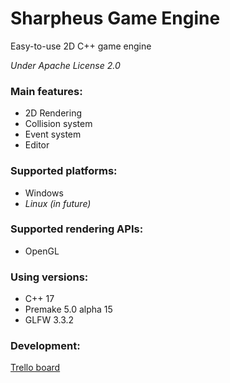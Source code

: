 # Sharpheus Game Engine

Easy-to-use 2D C++ game engine

*Under Apache License 2.0*

### Main features:
+ 2D Rendering
+ Collision system
+ Event system
+ Editor

### Supported platforms:
+ Windows
+ *Linux (in future)*

### Supported rendering APIs:
+ OpenGL

### Using versions:
+ C++ 17
+ Premake 5.0 alpha 15
+ GLFW 3.3.2

### Development:
[Trello board](https://trello.com/b/oWa4OvIU/sharpheus)